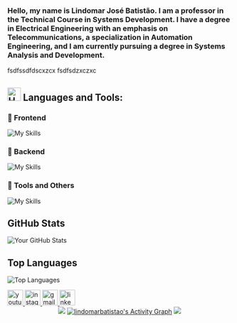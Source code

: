 <h3> Hello, my name is Lindomar José Batistão. I am a professor in the Technical Course in Systems Development. I have a degree in Electrical Engineering with an emphasis on Telecommunications, a specialization in Automation Engineering, and I am currently pursuing a degree in Systems Analysis and Development.</h3>

fsdfssdfdscxzcx
fsdfsdzxczxc
## <img src="https://raw.githubusercontent.com/Tarikul-Islam-Anik/Animated-Fluent-Emojis/master/Emojis/Objects/Hammer%20and%20Wrench.png" alt="Hammer and Wrench" width="30" height="30" /> **Languages and Tools:**  

### 🔹 Frontend  
![My Skills](https://skillicons.dev/icons?i=html,css,tailwind,js,react,vite,ts,next,flutter&perline=20)

### 🔹 Backend  
![My Skills](https://skillicons.dev/icons?i=java,python,django,nodejs,mongodb,firebase,mysql,sqlite,csharp&perline=20)  

### 🔹 Tools and Others 
![My Skills](https://skillicons.dev/icons?i=git,github,vscode,postman,c,cpp,raspberrypi,arduino,pycharm&perline=20) 

## GitHub Stats

![Your GitHub Stats](https://github-readme-stats.vercel.app/api?username=lindomarbatistao&show_icons=true&theme=radical)

## Top Languages

![Top Languages](https://github-readme-stats.vercel.app/api/top-langs/?username=lindomarbatistao&layout=compact&theme=radical)




<div align="left">
  <a href="https://www.youtube.com/@lindomarbatistao" target="_blank">
       <img src="https://img.shields.io/static/v1?message=Youtube&logo=youtube&label=&color=FF0000&logoColor=white&labelColor=&style=for-the-badge" height="35" alt="youtube logo"  />
  </a>
  
  <a href="https://www.instagram.com/lindomarbatistao" target="_blank">
       <img src="https://img.shields.io/static/v1?message=Instagram&logo=instagram&label=&color=E4405F&logoColor=white&labelColor=&style=for-the-badge" height="35" alt="instagram logo"  />
  </a>

  <a href="mailto:lindomarbatistao10@gmail.com">
       <img src="https://img.shields.io/static/v1?message=Gmail&logo=gmail&label=&color=D14836&logoColor=white&labelColor=&style=for-the-badge" height="35" alt="gmail logo"  />
  </a>

  <a href="https://www.linkedin.com/in/lindomarbatistao/">
      <img src="https://img.shields.io/static/v1?message=LinkedIn&logo=linkedin&label=&color=0077B5&logoColor=white&labelColor=&style=for-the-badge" height="35" alt="linkedin logo"  />
  </a>


  <div align="center">
      <img src="https://github-readme-stats.vercel.app/api/wakatime?username=lindomarbatistao&layout=compact&theme=shadow_blue&hide=Other&title_color=84C2C0&bg_color=00000000&text_color=DEDEDE&border_color=00000000">
  <a href="https://github.com/lindomarbatistao/lindomarbatistao"><img alt="lindomarbatistao's Activity Graph" src="https://github-readme-activity-graph.vercel.app/graph/?username=lindomarbatistao&bg_color=RRGGBBAA&title_color=84C2C0&color=84C2C0&line=84C2C0&point=DEDEDE&hide_border=true&custom_title=Contribution⠀Graph" /></a>
  <img src="https://wakatime.com/share/@lindomarbatistao/e713d501-852d-48fb-adb3-8e9f584cfdf4.svg">
  </div>
</div>





